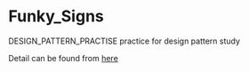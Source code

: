 # Funky_Signs
DESIGN_PATTERN_PRACTISE
practice for design pattern study

Detail can be found from [here](https://github.com/jackyisme123/Funky_Signs/blob/master/sent301-2018-assignment2_explaination.pdf)
